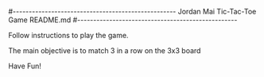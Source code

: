 #---------------------------------------------------
Jordan Mai
Tic-Tac-Toe Game
README.md
#--------------------------------------------------

Follow instructions to play the game.

The main objective is to match 3 in a row on the 3x3 board

Have Fun!
